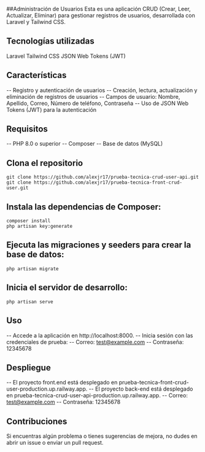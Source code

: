
##Administración de Usuarios
Esta es una aplicación CRUD (Crear, Leer, Actualizar, Eliminar) para gestionar registros de usuarios, desarrollada con Laravel y Tailwind CSS.

## Tecnologías utilizadas
Laravel
Tailwind CSS
JSON Web Tokens (JWT)

## Características
-- Registro y autenticación de usuarios
-- Creación, lectura, actualización y eliminación de registros de usuarios
-- Campos de usuario: Nombre, Apellido, Correo, Número de teléfono, Contraseña
-- Uso de JSON Web Tokens (JWT) para la autenticación

## Requisitos
-- PHP 8.0 o superior
-- Composer
-- Base de datos (MySQL)


## Clona el repositorio
```
git clone https://github.com/alexjr17/prueba-tecnica-crud-user-api.git
git clone https://github.com/alexjr17/prueba-tecnica-front-crud-user.git
```

## Instala las dependencias de Composer:
```
composer install
php artisan key:generate
```

## Ejecuta las migraciones y seeders para crear la base de datos:
```
php artisan migrate
```

## Inicia el servidor de desarrollo:
```
php artisan serve
```
## Uso
-- Accede a la aplicación en http://localhost:8000.
-- Inicia sesión con las credenciales de prueba:
-- Correo: test@example.com
-- Contraseña: 12345678


## Despliegue
-- El proyecto front.end está desplegado en prueba-tecnica-front-crud-user-production.up.railway.app.
-- El proyecto back-end está desplegado en prueba-tecnica-crud-user-api-production.up.railway.app.
-- Correo: test@example.com
-- Contraseña: 12345678

## Contribuciones
Si encuentras algún problema o tienes sugerencias de mejora, no dudes en abrir un issue o enviar un pull request.
